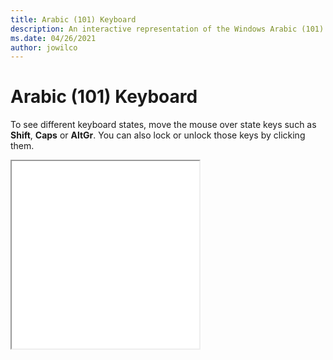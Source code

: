 ```yaml
---
title: Arabic (101) Keyboard
description: An interactive representation of the Windows Arabic (101) Keyboard. To see different keyboard states, click or move the mouse over the state keys.
ms.date: 04/26/2021
author: jowilco
---
```


# Arabic (101) Keyboard

To see different keyboard states, move the mouse over state keys such as **Shift**, **Caps** or **AltGr**. You can also lock or unlock those keys by clicking them.

<iframe src="kbda1.html" height="300"></iframe>
